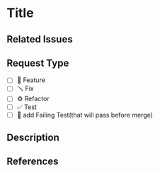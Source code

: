 # Title

## Related Issues
<!-- use Sementic prefix to close or fix or resolve

order: close > fix > resolve, ascending order of issue number
Example: close #1, fix #2, resolve #3
-->
## Request Type
<!-- Feature or Bug -->
- [ ] 🚀 Feature
- [ ] 🪛 Fix
- [ ] ♻️ Refactor
- [ ] ✅  Test
- [ ] 🧪  add Failing Test(that will pass before merge)
<!-- when you add a failing test, please add a comment to the test explaining why it is failing -->

## Description
<!-- What does this PR do? -->

## References
<!-- Links? References? Anything that will give us more context about the feature that you are requesting! -->
